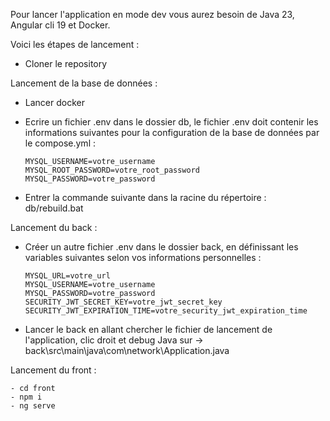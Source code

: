 Pour lancer l'application en mode dev vous aurez besoin de Java 23, Angular cli 19 et Docker.

Voici les étapes de lancement :

- Cloner le repository

Lancement de la base de données :
- Lancer docker
- Ecrire un fichier .env dans le dossier db, le fichier .env doit contenir les informations suivantes pour la configuration de la base de données par le compose.yml :
  ```
  MYSQL_USERNAME=votre_username
  MYSQL_ROOT_PASSWORD=votre_root_password
  MYSQL_PASSWORD=votre_password
  ```
  
- Entrer la commande suivante dans la racine du répertoire : db/rebuild.bat

Lancement du back :
- Créer un autre fichier .env dans le dossier back, en définissant les variables suivantes selon vos informations personnelles :
  ```
  MYSQL_URL=votre_url
  MYSQL_USERNAME=votre_username
  MYSQL_PASSWORD=votre_password
  SECURITY_JWT_SECRET_KEY=votre_jwt_secret_key
  SECURITY_JWT_EXPIRATION_TIME=votre_security_jwt_expiration_time
  ```
- Lancer le back en allant chercher le fichier de lancement de l'application, clic droit et debug Java sur
-> back\src\main\java\com\network\Application.java

Lancement du front :
```
- cd front
- npm i
- ng serve
```
